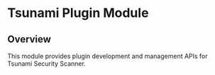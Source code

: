 # Tsunami Plugin Module

## Overview

This module provides plugin development and management APIs for Tsunami
Security Scanner.

